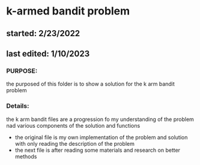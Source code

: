 # k-armed bandit problem

## started: 2/23/2022
## last edited: 1/10/2023

### PURPOSE:
the purposed of this folder is to show a solution for the k arm bandit problem

### Details:

the k arm bandit files are a progression fo my understanding of the problem nad various components of the solution and functions
- the original file is my own implementation of the problem and solution with only reading the description of the problem
- the next file is after reading some materials and research on better methods
